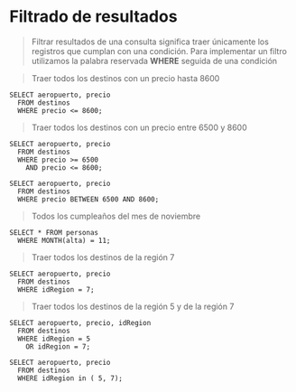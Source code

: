 # Filtrado de resultados

> Filtrar resultados de una consulta significa 
> traer únicamente los registros que cumplan con una condición.
> Para implementar un filtro utilizamos la 
> palabra reservada **WHERE** seguida de una condición

> Traer todos los destinos con un precio hasta 8600

    SELECT aeropuerto, precio  
      FROM destinos  
      WHERE precio <= 8600;  

> Traer todos los destinos con un 
> precio entre 6500 y 8600

    SELECT aeropuerto, precio  
      FROM destinos  
      WHERE precio >= 6500    
        AND precio <= 8600;  

    SELECT aeropuerto, precio  
      FROM destinos  
      WHERE precio BETWEEN 6500 AND 8600;  

> Todos los cumpleaños del mes de noviembre

    SELECT * FROM personas  
      WHERE MONTH(alta) = 11;  

> Traer todos los destinos de la región 7

    SELECT aeropuerto, precio  
      FROM destinos  
      WHERE idRegion = 7;  

> Traer todos los destinos de la 
> región 5 y de la región 7

    SELECT aeropuerto, precio, idRegion  
      FROM destinos  
      WHERE idRegion = 5  
        OR idRegion = 7;  

    SELECT aeropuerto, precio  
      FROM destinos  
      WHERE idRegion in ( 5, 7);   


